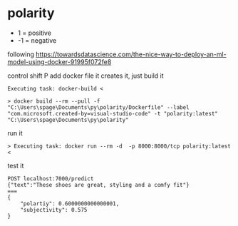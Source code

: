 
# polarity

- 1 = positive
- -1 = negative

following
https://towardsdatascience.com/the-nice-way-to-deploy-an-ml-model-using-docker-91995f072fe8

control shift P
add docker file
it creates it, just build it

    Executing task: docker-build <

    > docker build --rm --pull -f "C:\Users\spage\Documents\py\polarity/Dockerfile" --label "com.microsoft.created-by=visual-studio-code" -t "polarity:latest" "C:\Users\spage\Documents\py\polarity" 

run it

    > Executing task: docker run --rm -d  -p 8000:8000/tcp polarity:latest <

test it

    POST localhost:7000/predict
    {"text":"These shoes are great, styling and a comfy fit"}
    ===
    {
        "polartiy": 0.6000000000000001,
        "subjectivity": 0.575
    }
